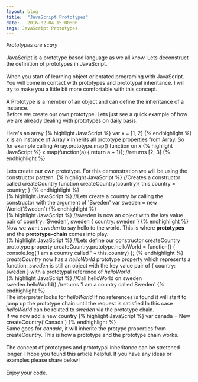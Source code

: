 ```yaml
---
layout: blog
title:  "JavaScript Prototypes"
date:   2016-02-04 15:00:00
tags: JavaScript Prototypes
---
```

<i>Prototypes are scary</i>
<br/>
<br/>
JavaScript is a prototype based language as we all know. Lets deconstruct the definition of prototypes in JavaScript.
<br/>
<br/>
When you start of learning object orientated programing with JavaScript. You will come in contact with prototypes and prototypal inheritance. I will try to make you a little bit more comfortable with this concept.
<br/>
<br/>
A Prototype is a member of an object and can define the inheritance of a instance.
<br/>
Before we create our own prototype. Lets just see a quick example of how we are already dealing with prototypes on daily basis.
<br/>
<br/>
Here's an array
{% highlight JavaScript %}
var x = [1, 2]
{% endhighlight %}
<br/>
<i>x</i> is an instance of Array
<i>x</i> inherits all prototype properties from Array. So for example calling
Array.prototype.map() function on <i>x</i>
{% highlight JavaScript %}
x.map(function(a) { return a + 1});
//returns
[2, 3]
{% endhighlight %}
<br/>
<br/>
Lets create our own prototype. For this demonstration we will be using the constructor pattern.
{% highlight JavaScript %}
//Creates a constructor called createCountry
function createCountry(country){
this.country = country;
}
{% endhighlight %}
<br/>
{% highlight JavaScript %}
//Lets create a country by calling the constructor with the argument of 'Sweden'
var sweden = new World('Sweden')
{% endhighlight %}
<br/>
{% highlight JavaScript %}
//sweden is now an object with the key value pair of country: 'Sweden',
sweden { country: sweden }
{% endhighlight %}
<br/>
Now we want <i>sweden</i> to say hello to the world. This is where <strong>prototypes</strong> and the <strong>prototype-chain</strong> comes into play.
<br/>
{% highlight JavaScript %}
//Lets define our constructor createCountry prototype property
createCountry.prototype.helloWorld = function() { console.log('I am a country called ' + this.country) };
{% endhighlight %}
<br/>
<i>createCountry</i> now has a <i>helloWorld</i> prototype property which represents a function.
<i>sweden</i> is still an object with the key value pair of { country: sweden } with a prototypal reference of <i>helloWorld</i>.
<br/>
{% highlight JavaScript %}
//Call helloWorld on sweden
sweden.helloWorld()
//returns
'I am a country called Sweden'
{% endhighlight %}
<br/>
The interpreter looks for <i>helloWorld</i>
If no references is found it will start to jump up the prototype chain until the request is satisfied
In this case <i>helloWorld</i> can be related to <i>sweden</i> via the prototype chain.
<br/>
If we now add a new country
{% highlight JavaScript %}
var canada = New createCountry('Canada')
{% endhighlight %}
<br/>
Same goes for <i>canada</i>, it will inherite the protype properties from createCountry. This is how a prototype and the prototype chain works.
<br/>
<br/>
The concept of prototypes and prototypal inheritance can be stretched longer. I hope you found this article helpful. If you have any ideas or examples please share below!
<br/>
<br/>
Enjoy your code.
